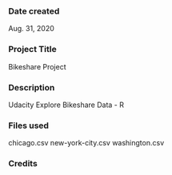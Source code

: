 ### Date created
Aug. 31, 2020

### Project Title
Bikeshare Project

### Description
Udacity Explore Bikeshare Data - R

### Files used
chicago.csv
new-york-city.csv
washington.csv

### Credits
